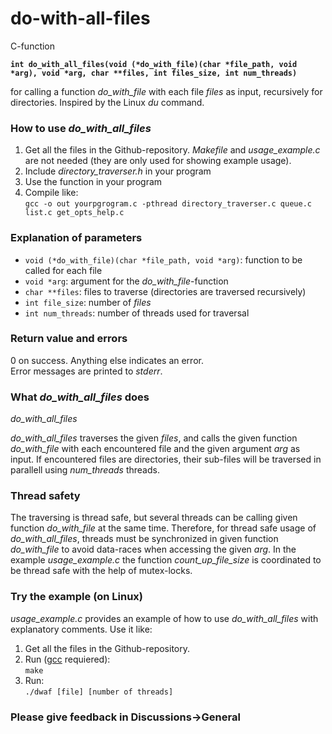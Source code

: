 # do-with-all-files
C-function

__```int do_with_all_files(void (*do_with_file)(char *file_path, void *arg), void *arg, char **files, int files_size, int num_threads)```__
>
for calling a function *do_with_file* with each file *files* as input, recursively for directories. Inspired by the Linux *du* command. 

### How to use *do_with_all_files*
1. Get all the files in the Github-repository. *Makefile* and *usage_example.c* are not needed (they are only used for showing example usage). 
2. Include *directory_traverser.h* in your program
3. Use the function in your program
4. Compile like: \
  ```gcc -o out yourpgrogram.c -pthread directory_traverser.c queue.c list.c get_opts_help.c```

### Explanation of parameters
* ```void (*do_with_file)(char *file_path, void *arg)```: function to be called for each file
* ```void *arg```: argument for the *do_with_file*-function
* ```char **files```: files to traverse (directories are traversed recursively)
* ```int file_size```: number of *files* 
* ```int num_threads```: number of threads used for traversal

### Return value and errors
0 on success. Anything else indicates an error. \
Error messages are printed to *stderr*.  

### What *do_with_all_files* does
*do_with_all_files* 

*do_with_all_files* traverses the given *files*, and calls the given function *do_with_file* with each encountered file and the given argument *arg* as input. If encountered files are directories, their sub-files will be traversed in parallell using *num_threads* threads. 

### Thread safety
The traversing is thread safe, but several threads can be calling given function *do_with_file* at the same time. Therefore, for thread safe usage of *do_with_all_files*, threads must be synchronized in given function *do_with_file* to avoid data-races when accessing the given *arg*. In the example *usage_example.c* the function *count_up_file_size* is coordinated to be thread safe with the help of mutex-locks. 

### Try the example (on Linux)
*usage_example.c* provides an example of how to use *do_with_all_files* with explanatory comments. Use it like: 
1. Get all the files in the Github-repository.
2. Run ([gcc](https://gcc.gnu.org/) requiered): \
  ``` make ```
3. Run: \
  ``` ./dwaf [file] [number of threads] ```

### Please give feedback in Discussions->General
